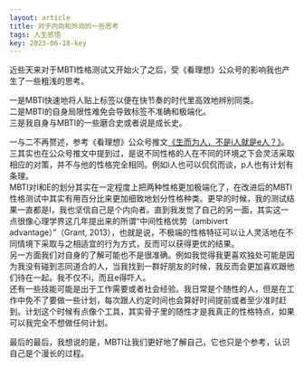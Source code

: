 ```yaml
---
layout: article
title: 对于内向和外向的一些思考
tags: 人生感悟
key: 2023-06-18-key
---
```

近些天来对于MBTI性格测试又开始火了之后，受《看理想》公众号的影响我也产生了一些粗浅的思考。
<!--more-->

一是MBTI快速地将人贴上标签以便在快节奏的时代里高效地辨别同类。  
二是MBTI的自身局限性难免会导致标签不准确和极端化。  
三是我自身与MBTI的一些磨合史或者说是成长史。  

一与二不再赘述，参考《看理想》公众号推文[《生而为人，不是i人就是e人？》](https://www.thepaper.cn/newsDetail_forward_23478449)。  
三其实也在公众号推文中提到过，是说不同性格的人在不同的环境之下会灵活采取相应的对策，并不与他的性格完全相同。例如i人也可以侃侃而谈，p人也有计划有条理。  
MBTI对I和E的划分其实在一定程度上把两种性格更加极端化了，在改进后的MBTI性格测试中其实有用百分比来更加细致地划分性格种类。更早的时候，我的测试结果一直都是I，我也坚信自己是个内向者。直到我发觉了自己的另一面，其实这一点很像心理学界这几年提出来的所谓“中间性格优势（ambivert advantage）”（Grant, 2013），也就是说，不极端的性格特征可以让人灵活地在不同情境下采取与之相适宜的行为方式，反而可以获得更优的结果。  
另一方面我们对自身的了解可能也不是很准确。例如我觉得我更喜欢独处可能是因为我没有碰到志同道合的人，当我找到一群好朋友的时候，我反而会更加喜欢跟他们待在一起。我不仅不i，而且e得吓人。  
还有一些技能可能是出于工作需要或者社会经验。我日常是个随性的人，但是在工作中免不了要做一些计划，每次跟人约定时间也会算好时间提前或者至少准时赶到。计划这个时候有点像个工具，其实骨子里的随性才是我真正的性格特点，如果可以我完全不想做任何计划。  

最后的最后，我想说的是，MBTI让我们更好地了解自己，它也只是个参考，认识自己是个漫长的过程。
